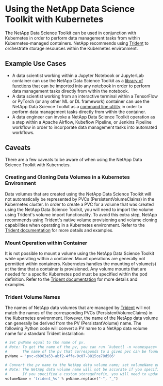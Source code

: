 # Using the NetApp Data Science Toolkit with Kubernetes

The NetApp Data Science Toolkit can be used in conjunction with Kubernetes in order to perform data management tasks from within Kubernetes-managed containers. NetApp recommends using [Trident](https://netapp.io/persistent-storage-provisioner-for-kubernetes/) to orchestrate storage resources within the Kubernetes environment.

## Example Use Cases

- A data scientist working within a Jupyter Notebook or JupyterLab container can use the NetApp Data Science Toolkit as a [library of functions](README.md#library-of-functions) that can be imported into any notebook in order to perform data management tasks directly from within the notebook.
- A data scientist working from an interactive terminal within a TensorFlow or PyTorch (or any other ML or DL framework) container can use the NetApp Data Science Toolkit as a [command line utility](README.md#command-line-functionality) in order to perform data management tasks directly from within the container.
- A data engineer can invoke a NetApp Data Science Toolkit operation as a step within a Apache Airflow, Kubeflow Pipeline, or Jenkins Pipeline workflow in order to incorporate data management tasks into automated workflows.

## Caveats

There are a few caveats to be aware of when using the NetApp Data Science Toolkit with Kubernetes.

### Creating and Cloning Data Volumes in a Kubernetes Environment

Data volumes that are created using the NetApp Data Science Toolkit will not automatically be represented by PVCs (PersistentVolumeClaims) in the Kubernetes cluster. In order to create a PVC for a volume that was created using the NetApp Data Science Toolkit, you will need to import the volume using Trident's volume import functionality. To avoid this extra step, NetApp recommends using Trident's native volume provisioning and volume cloning capabilities when operating in a Kubernetes environment. Refer to the [Trident documentation](https://netapp-trident.readthedocs.io/) for more details and examples.

### Mount Operation within Container

It is not possible to mount a volume using the NetApp Data Science Toolkit while operating within a container. Mount operations are generally not permitted wtihin containers. Kubernetes handles the mounting of volume(s) at the time that a container is provisioned. Any volume mounts that are needed for a specific Kubernetes pod must be specified within the pod definition. Refer to the [Trident documentation](https://netapp-trident.readthedocs.io/) for more details and examples.

### Trident Volume Names

The names of NetApp data volumes that are managed by [Trident](https://netapp.io/persistent-storage-provisioner-for-kubernetes/) will not match the names of the corresponding PVCs (PersistentVolumeClaims) in the Kubernetes environment. However, the name of the NetApp data volume can generally be derived from the PV (PersistantVolume) name. The following Python code will convert a PV name to a NetApp data volume name for a standard Trident installation:

```py
# Set pvName equal to the name of pv.
# Note: To get the name of the pv, you can run `kubectl -n <namespace> get pvc`.
#       The name of the pv that corresponds to a given pvc can be found in the 'VOLUME' column.
pvName = 'pvc-db963a53-abf2-4ffa-9c07-8815ce78d506'

# Convert the pv name to the NetApp data volume name; set volumeName equal to the name of the NetApp data volume.
# Note: The NetApp data volume name will not be accurate if you specified a custom storagePrefix when creating your Trident backend.
#       If you specified a custom storagePrefix, you will need to update this code to match your prefix.
volumeName = 'trident_%s' % pvName.replace("-", "_")
```